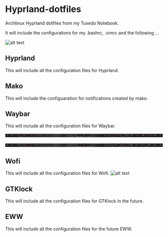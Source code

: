 # Hyprland-dotfiles
Archlinux Hyprland dotfiles from my Tuxedo Notebook. 

It will include the configurations for my .bashrc, .vimrc and the following ... 

![alt text](https://github.com/Morriarthy/Hyprland-dotfiles/blob/c9c2ff8a0a260496102e3de084bae539711dab27/2023-09-20-design.png
"Screenshot of my Hyprland Theme and desktops.")

 ## Hyprland
 This will include all the configuration files for Hyprland.

 ## Mako
 This will include the configuaration for notifications created by mako.
 
 ## Waybar
 This will include all the configuration files for Waybar.

![alt text](https://github.com/Morriarthy/Hyprland-dotfiles/blob/8cdc764a4a28d39b87ffcb5c12462d300e3bfd33/screenshots/20231030_14h12m36s_grim.png "Waybar")

![alt text](https://github.com/Morriarthy/Hyprland-dotfiles/blob/8cdc764a4a28d39b87ffcb5c12462d300e3bfd33/screenshots/20231030_14h12m02s_grim.png "Waybar alternatives clicked")
 
 ## Wofi
 This will include all the configuration files for Wofi.
 ![alt text](https://github.com/Morriarthy/Hyprland-dotfiles/blob/c9c2ff8a0a260496102e3de084bae539711dab27/screenshots/20230921_12h59m48s_grim.png "Wofi Menu")

 ## GTKlock
 This will include all the configuration files for GTKlock in the future.
 
 ## EWW
 This will include all the configuration files for the future EWW.
